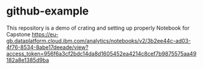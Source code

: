 # github-example
This repository is a demo of crating and setting up properly
Notebook for Capstone
https://eu-gb.dataplatform.cloud.ibm.com/analytics/notebooks/v2/3b2ee44c-ad03-4f76-8534-8abe17deeade/view?access_token=956f6a3cf2bdc14da8d1605452ea4214c8cef7b9875575aa49182a8e1385d9ba
